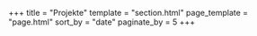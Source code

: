 +++
title = "Projekte"
template = "section.html"
page_template = "page.html"
sort_by = "date" 
paginate_by = 5
+++